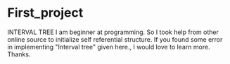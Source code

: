 # First_project
INTERVAL TREE
I am beginner at programming. So I took help from other online source to initialize self referential structure.
If you found some error in implementing "Interval tree" given here., I would love to learn more. 
Thanks.
